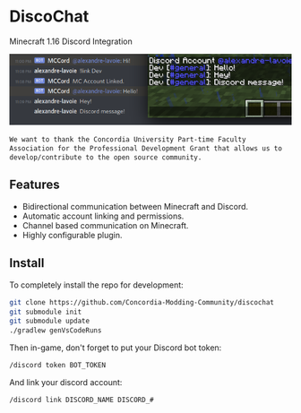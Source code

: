 # DiscoChat
Minecraft 1.16 Discord Integration

![Repository Image](./images/repo_image.png)

```
We want to thank the Concordia University Part-time Faculty Association for the Professional Development Grant that allows us to develop/contribute to the open source community. 
```

## Features

- Bidirectional communication between Minecraft and Discord.
- Automatic account linking and permissions.
- Channel based communication on Minecraft.
- Highly configurable plugin.

## Install

To completely install the repo for development:

```bash
git clone https://github.com/Concordia-Modding-Community/discochat
git submodule init
git submodule update
./gradlew genVsCodeRuns
```

Then in-game, don't forget to put your Discord bot token:

```bash
/discord token BOT_TOKEN
```

And link your discord account:

```bash
/discord link DISCORD_NAME DISCORD_#
```